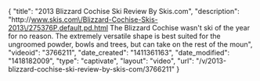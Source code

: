 {
    "title": "2013 Blizzard Cochise Ski Review By Skis.com",
    "description": "http:\/\/www.skis.com\/Blizzard-Cochise-Skis-2013\/275376P,default,pd.html  The Blizzard Cochise wasn't ski of the year for no reason. The extremely versatile shape is best suited for the ungroomed powder, bowls and trees, but can take on the rest of the moun",
    "videoid": "3766211",
    "date_created": "1411361163",
    "date_modified": "1418182009",
    "type": "captivate",
    "layout": "video",
    "url": "\/v\/2013-blizzard-cochise-ski-review-by-skis-com\/3766211"
}